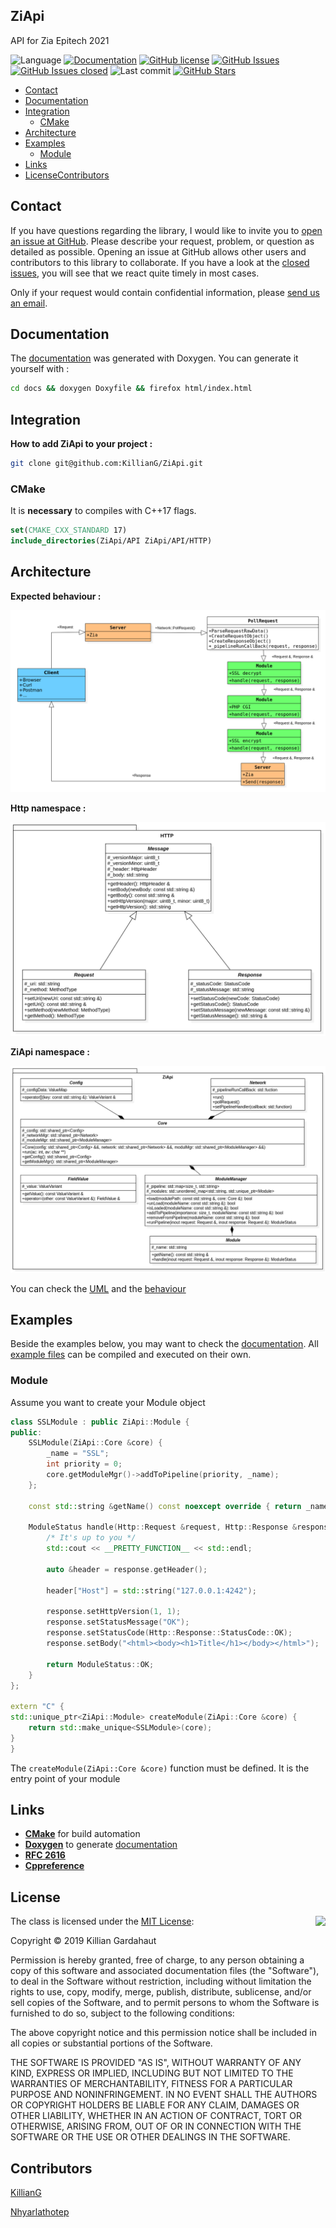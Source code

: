 ## ZiApi

API for Zia Epitech 2021

![Language](https://img.shields.io/github/languages/top/KillianG/ZiApi.svg?style=flat)
[![Documentation](https://img.shields.io/badge/docs-doxygen-blue.svg?style=flat)](https://killiang.github.io/)
[![GitHub license](https://img.shields.io/badge/license-MIT-blue.svg?style=flat)](https://github.com/KillianG/ZiApi/blob/master/LICENSE)
[![GitHub Issues](https://img.shields.io/github/issues/KillianG/ZiApi.svg?style=flat)](https://github.com/KillianG/ZiApi/issues)
[![GitHub Issues closed](https://img.shields.io/github/issues-closed-raw/KillianG/ZiApi.svg?style=flat)](https://github.com/KillianG/ZiApi/issues?utf8=%E2%9C%93&q=is%3Aissue+is%3Aclosed)
![Last commit](https://img.shields.io/github/last-commit/KillianG/ZiApi.svg?style=flat)
[![GitHub Stars](https://img.shields.io/github/stars/KillianG/ZiApi.svg?style=social)](https://github.com/KillianG/ZiApi)

- [Contact](#contact)
- [Documentation](#documentation)
- [Integration](#integration)
  - [CMake](#cmake)
- [Architecture](#architecture)
- [Examples](#examples)  
  - [Module](#module)
- [Links](#links)
- [License](#license)[Contributors](#Contributors)

## Contact
If you have questions regarding the library, I would like to invite you to [open an issue at GitHub](https://github.com/KillianG/ZiApi/issues/new). Please describe your request, problem, or question as detailed as possible. Opening an issue at GitHub allows other users and contributors to this library to collaborate. If you have a look at the [closed issues](https://github.com/KillianG/ZiApi/issues?q=is%3Aissue+is%3Aclosed), you will see that we react quite timely in most cases.

Only if your request would contain confidential information, please [send us an email](mailto:nathan.lebon@epitech.eu).

## Documentation
The [documentation](https://killiang.github.io/) was generated with Doxygen. You can generate it yourself with :
```bash
cd docs && doxygen Doxyfile && firefox html/index.html
```
## Integration
**How to add ZiApi to your project :**
```bash
git clone git@github.com:KillianG/ZiApi.git
```
### CMake
It is **necessary** to compiles with  C++17 flags.
```cmake
set(CMAKE_CXX_STANDARD 17)
include_directories(ZiApi/API ZiApi/API/HTTP)
```
## Architecture
**Expected behaviour :**

![Behaviour](https://raw.githubusercontent.com/KillianG/ZiApi/master/docs/Behaviour.png)

**Http namespace :**

![Http](https://raw.githubusercontent.com/KillianG/ZiApi/master/docs/HTTP.png)

**ZiApi namespace :**

![ZiApi](https://raw.githubusercontent.com/KillianG/ZiApi/master/docs/ZiApi.png)

You can check the [UML](https://github.com/KillianG/ZiApi/blob/master/docs/Zia.mdj) and the [behaviour](https://github.com/KillianG/ZiApi/blob/master/docs/Behaviour.mdj)

## Examples
Beside the examples below, you may want to check the [documentation](https://killiang.github.io/). All [example files](https://github.com/KillianG/ZiApi/tree/master/examples) can be compiled and executed on their own.

### Module
Assume you want to create your Module object

```c++
class SSLModule : public ZiApi::Module {
public:
    SSLModule(ZiApi::Core &core) {
        _name = "SSL";
        int priority = 0;                                               //The module priority can be set in the config file
        core.getModuleMgr()->addToPipeline(priority, _name);            //Add the module to the processing list
    };

    const std::string &getName() const noexcept override { return _name; }

    ModuleStatus handle(Http::Request &request, Http::Response &response) override {
        /* It's up to you */
        std::cout << __PRETTY_FUNCTION__ << std::endl;                  //virtual ZiApi::Module::ModuleStatus SSLModule::handle(Http::Request&, Http::Response&)

        auto &header = response.getHeader();

        header["Host"] = std::string("127.0.0.1:4242");                 //Sets the response's header

        response.setHttpVersion(1, 1);                                  //Sets the response's http version
        response.setStatusMessage("OK");                                //Sets the response's status message
        response.setStatusCode(Http::Response::StatusCode::OK);         //Sets the response's status code
        response.setBody("<html><body><h1>Title</h1></body></html>");   //Sets the response's body

        return ModuleStatus::OK;
    }
};

extern "C" {
std::unique_ptr<ZiApi::Module> createModule(ZiApi::Core &core) {        //It will be called by the dl functions
    return std::make_unique<SSLModule>(core);                           //Gives the Core to the module if needed
}
}
```

The `createModule(ZiApi::Core &core)` function must be defined. It is the entry point of your module

## Links
- [**CMake**](https://cmake.org) for build automation
- [**Doxygen**](http://www.doxygen.nl/) to generate [documentation](https://killiang.github.io/)
- [**RFC 2616**](https://www.ietf.org/rfc/rfc2616.txt)
- [**Cppreference**](https://en.cppreference.com/w/)

## License
<img align="right" src="http://opensource.org/trademarks/opensource/OSI-Approved-License-100x137.png">

The class is licensed under the [MIT License](http://opensource.org/licenses/MIT):

Copyright &copy; 2019 Killian Gardahaut

Permission is hereby granted, free of charge, to any person obtaining a copy of this software and associated documentation files (the "Software"), to deal in the Software without restriction, including without limitation the rights to use, copy, modify, merge, publish, distribute, sublicense, and/or sell copies of the Software, and to permit persons to whom the Software is furnished to do so, subject to the following conditions: 

The above copyright notice and this permission notice shall be included in all copies or substantial portions of the Software.

THE SOFTWARE IS PROVIDED "AS IS", WITHOUT WARRANTY OF ANY KIND, EXPRESS OR IMPLIED, INCLUDING BUT NOT LIMITED TO THE WARRANTIES OF MERCHANTABILITY, FITNESS FOR A PARTICULAR PURPOSE AND NONINFRINGEMENT. IN NO EVENT SHALL THE AUTHORS OR COPYRIGHT HOLDERS BE LIABLE FOR ANY CLAIM, DAMAGES OR OTHER LIABILITY, WHETHER IN AN ACTION OF CONTRACT, TORT OR OTHERWISE, ARISING FROM, OUT OF OR IN CONNECTION WITH THE SOFTWARE OR THE USE OR OTHER DEALINGS IN THE SOFTWARE.

## Contributors
[KillianG](https://github.com/KillianG)

[Nhyarlathotep](https://github.com/nhyarlathotep)
